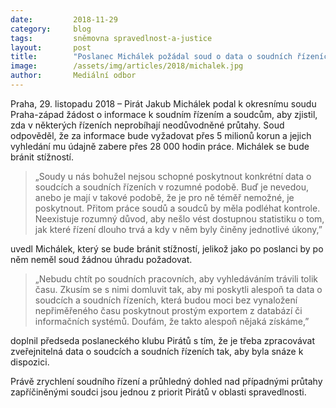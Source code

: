 ```yaml
---
date:         2018-11-29
category:     blog
tags:         sněmovna spravedlnost-a-justice
layout:       post
title:        "Poslanec Michálek požádal soud o data o soudních řízeních. Ten chce za poskytnutí informací miliony korun"
image:        /assets/img/articles/2018/michalek.jpg
author:       Mediální odbor
---
```



Praha, 29. listopadu 2018 – Pirát Jakub Michálek podal k okresnímu soudu Praha-západ žádost o informace k soudním řízením a soudcům, aby zjistil, zda v některých řízeních neprobíhají neodůvodněné průtahy. Soud odpověděl, že za informace bude vyžadovat přes 5 milionů korun a jejich vyhledání mu údajně zabere přes 28 000 hodin práce. Michálek se bude bránit stížností.

> „Soudy u nás bohužel nejsou schopné poskytnout konkrétní data o soudcích a soudních řízeních v rozumné podobě. Buď je nevedou, anebo je mají v takové podobě, že je pro ně téměř nemožné, je poskytnout. Přitom práce soudů a soudců by měla podléhat kontrole. Neexistuje rozumný důvod, aby nešlo vést dostupnou statistiku o tom, jak které řízení dlouho trvá a kdy v něm byly činěny jednotlivé úkony,” 

uvedl Michálek, který se bude bránit stížností, jelikož jako po poslanci by po něm neměl soud žádnou úhradu požadovat. 

> „Nebudu chtít po soudních pracovních, aby vyhledáváním trávili tolik času. Zkusím se s nimi domluvit tak, aby mi poskytli alespoň ta data o soudcích a soudních řízeních, která budou moci bez vynaložení nepřiměřeného času poskytnout prostým exportem z databází či informačních systémů. Doufám, že takto alespoň nějaká získáme,” 

doplnil předseda poslaneckého klubu Pirátů s tím, že je třeba zpracovávat zveřejnitelná data o soudcích a soudních řízeních tak, aby byla snáze k dispozici.

Právě zrychlení soudního řízení a průhledný dohled nad případnými průtahy zapříčiněnými soudci jsou jednou z priorit Pirátů v oblasti spravedlnosti.
